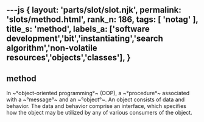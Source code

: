 ---js
{
  layout: 'parts/slot/slot.njk',
  permalink: 'slots/method.html',
  rank_n: 186,
  tags: [ 'notag' ],
  title_s: 'method',
  labels_a: ['software development','bit','instantiating','search algorithm','non-volatile resources','objects','classes'],
}
---
## method

In ~°object-oriented programming°~ (OOP), a ~°procedure°~ associated with a ~°message°~ and an ~°object°~. An object consists of data and behavior. The data and behavior comprise an interface, which specifies how the object may be utilized by any of various consumers of the object.

